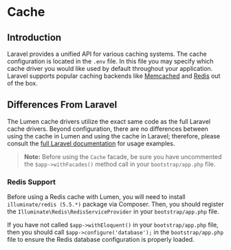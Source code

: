 # Cache

## Introduction

Laravel provides a unified API for various caching systems. The cache configuration is located in the `.env` file. In this file you may specify which cache driver you would like used by default throughout your application. Laravel supports popular caching backends like [Memcached](http://memcached.org) and [Redis](http://redis.io) out of the box.

## Differences From Laravel

The Lumen cache drivers utilize the exact same code as the full Laravel cache drivers. Beyond configuration, there are no differences between using the cache in Lumen and using the cache in Laravel; therefore, please consult the [full Laravel documentation](https://laravel.com/docs/cache) for usage examples.

> **Note:** Before using the `Cache` facade, be sure you have uncommented the `$app->withFacades()` method call in your `bootstrap/app.php` file.

### Redis Support

Before using a Redis cache with Lumen, you will need to install `illuminate/redis (5.5.*)` package via Composer. Then, you should register the `Illuminate\Redis\RedisServiceProvider` in your `bootstrap/app.php` file.

If you have not called `$app->withEloquent()` in your `bootstrap/app.php` file, then you should call `$app->configure('database');` in the `bootstrap/app.php` file to ensure the Redis database configuration is properly loaded.
